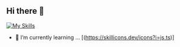 ## Hi there 👋

[![My Skills](https://skillicons.dev/icons?i=python,java)](https://skillicons.dev)

- 🌱 I’m currently learning ... [(https://skillicons.dev/icons?i=js,ts)]

<!--
**bsakshat/bsakshat** is a ✨ _special_ ✨ repository because its `README.md` (this file) appears on your GitHub profile.

Here are some ideas to get you started:

- 🔭 I’m currently working on ...
- 👯 I’m looking to collaborate on ...
- 🤔 I’m looking for help with ...
- 💬 Ask me about ...
- 📫 How to reach me: ...
- 😄 Pronouns: ...
- ⚡ Fun fact: ...
-->
